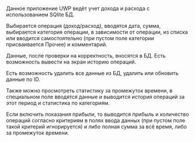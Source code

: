 Данное приложение UWP ведёт учет дохода и расхода с 
использованием SQlite БД. 

Выбирается операция (доход/расход), вводятся дата, сумма, выбирается 
категория операции, в зависимости от операции, из списка или вводится 
самостоятельно (при пустом поле категории присваивается Прочее) и 
комментарий.

Данные, после проверки на корректность, вносятся в БД. Есть возможность 
вывести на экран историю операций.

Есть возможность удалить все данные из БД, удалить или обновить данные по 
ID. 

Также можно просмотреть статистику за промежуток времени, в 
специальном поле вводятся данные и выводится история операций за этот 
период и статистика по категориям.

Если включить показания прибыли, то выводится прибыль и количество 
операций согласно критериям в полях ввода данных (при пустом поле такой 
критерий игнорируется) и либо полная сумма за всё время, либо за 
промежуток времени.

